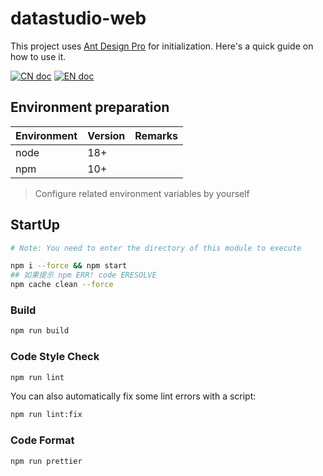 # datastudio-web

This project uses [Ant Design Pro](https://pro.ant.design) for initialization. Here's a quick guide on how to use it.

[![CN doc](https://img.shields.io/badge/文档-中文版-blue.svg)](README_zh_CN.md) [![EN doc](https://img.shields.io/badge/document-English-blue.svg)](README.md)

## Environment preparation

| Environment | Version | Remarks |
| ----------- | ------- | ------- |
| node        | 18+     |         |
| npm         | 10+     |         |

> Configure related environment variables by yourself

## StartUp

```bash
# Note: You need to enter the directory of this module to execute

npm i --force && npm start
## 如果提示 npm ERR! code ERESOLVE
npm cache clean --force

```

### Build

```bash
npm run build
```

### Code Style Check

```bash
npm run lint
```

You can also automatically fix some lint errors with a script:

```bash
npm run lint:fix
```

### Code Format

```bash
npm run prettier
```

